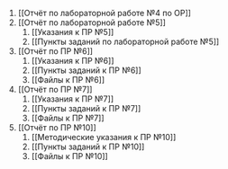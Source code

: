 1. [[Отчёт по лабораторной работе №4 по ОР]]
2. [[Отчёт по лабораторной работе №5]]
	1. [[Указания к ПР №5]]
	2. [[Пункты заданий по лабораторной работе №5]]
3. [[Отчёт по ПР №6]]
	1. [[Указания к ПР №6]]
	2. [[Пункты заданий к ПР №6]]
	3. [[Файлы к ПР №6]]
4. [[Отчёт по ПР №7]]
	1. [[Указания к ПР №7]]
	2. [[Пункты заданий к ПР №7]]
	3. [[Файлы к ПР №7]]
5. [[Отчёт по ПР №10]]
	1. [[Методические указания к ПР №10]]
	2. [[Пункты заданий к ПР №10]]
	3. [[Файлы к ПР №10]]
